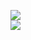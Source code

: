 [![](https://img.shields.io/badge/Made%20With-Github%20Spray-lightgrey.svg?style=for-the-badge&logo=github)](https://github.com/Annihil/github-spray#2405)  
[![](https://i.imgur.com/2DrTn0Z.gif)](https://github.com/Annihil/github-spray)